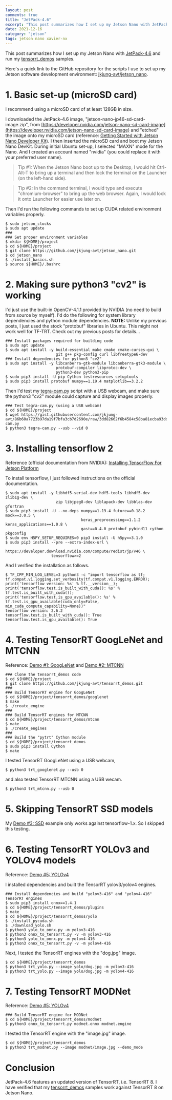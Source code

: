 ```yaml
---
layout: post
comments: true
title: "JetPack-4.6"
excerpt: "This post summarizes how I set up my Jetson Nano with JetPack-4.6 and run my tensorrt_demos samples."
date: 2021-12-16
category: "jetson"
tags: jetson nano xavier-nx
---
```


This post summarizes how I set up my Jetson Nano with [JetPack-4.6](https://forums.developer.nvidia.com/t/jetpack-4-6-production-release-with-l4t-32-6-1/185598) and run my [tensorrt_demos](https://github.com/jkjung-avt/tensorrt_demos) samples.

Here's a quick link to the GitHub repository for the scripts I use to set up my Jetson software development environment: [jkjung-avt/jetson_nano](https://github.com/jkjung-avt/jetson_nano).

# 1. Basic set-up (microSD card)

I recommend using a microSD card of at least 128GB in size.

I downloaded the JetPack-4.6 image, "jetson-nano-jp46-sd-card-image.zip", from [https://developer.nvidia.com/jetson-nano-sd-card-image](https://developer.nvidia.com/jetson-nano-sd-card-image) and "etched" the image onto my microSD card (reference: [Getting Started with Jetson Nano Developer Kit](https://developer.nvidia.com/embedded/learn/get-started-jetson-nano-devkit#write)).  I then inserted the microSD card and boot my Jetson Nano DevKit.  During initial Ubuntu set-up, I selected "MAXN" mode for the Nano.  And I created an account named "nvidia" (you could replace it with your preferred user name).

> Tip #1:  When the Jetson Nano boot up to the Desktop, I would hit Ctrl-Alt-T to bring up a terminal and then lock the terminal on the Launcher (on the left-hand side).

> Tip #2:  In the command terminal, I would type and execute "chromium-browser" to bring up the web browser.  Again, I would lock it onto Launcher for easier use later on.

Then I'd run the following commands to set up CUDA related environment variables properly.

```shell
$ sudo jetson_clocks
$ sudo apt update
###
### Set proper environment variables
$ mkdir ${HOME}/project
$ cd ${HOME}/project
$ git clone https://github.com/jkjung-avt/jetson_nano.git
$ cd jetson_nano
$ ./install_basics.sh
$ source ${HOME}/.bashrc
```

# 2. Making sure python3 "cv2" is working

I'd just use the built-in OpenCV-4.1.1 provided by NVIDIA (no need to build from source by myself).  I'd do the following for system library dependencies and python module dependencies.  **NOTE:** Unlike my previous posts, I just used the stock "protobuf" libraries in Ubuntu.  This might not work well for TF-TRT.  Check out my previous posts for details...

```shell
### Install packages required for building code
$ sudo apt update
$ sudo apt install -y build-essential make cmake cmake-curses-gui \
                      git g++ pkg-config curl libfreetype6-dev
### Install dependencies for python3 "cv2"
$ sudo apt install -y libcanberra-gtk-module libcanberra-gtk3-module \
                      protobuf-compiler libprotoc-dev \
                      python3-dev python3-pip
$ sudo pip3 install -U pip Cython testresources setuptools
$ sudo pip3 install protobuf numpy==1.19.4 matplotlib==3.2.2
```

Then I'd test my [tegra-cam.py](https://gist.github.com/jkjung-avt/86b60a7723b97da19f7bfa3cb7d2690e) script with a USB webcam, and make sure the python3 "cv2" module could capture and display images properly.

```shell
### Test tegra-cam.py (using a USB webcam)
$ cd ${HOME}/project
$ wget https://gist.githubusercontent.com/jkjung-avt/86b60a7723b97da19f7bfa3cb7d2690e/raw/3dd82662f6b4584c58ba81ecba93dd6f52c3366c/tegra-cam.py
$ python3 tegra-cam.py --usb --vid 0
```

# 3. Installing tensorflow 2

Reference (official documentation from NVIDIA): [Installing TensorFlow For Jetson Platform](https://docs.nvidia.com/deeplearning/frameworks/install-tf-jetson-platform/index.html)

To install tensorflow, I just followed instructions on the official documentation.

```shell
$ sudo apt install -y libhdf5-serial-dev hdf5-tools libhdf5-dev zlib1g-dev \
                      zip libjpeg8-dev liblapack-dev libblas-dev gfortran
$ sudo pip3 install -U --no-deps numpy==1.19.4 future==0.18.2 mock==3.0.5 \
                                 keras_preprocessing==1.1.2 keras_applications==1.0.8 \
                                 gast==0.4.0 protobuf pybind11 cython pkgconfig
$ sudo env H5PY_SETUP_REQUIRES=0 pip3 install -U h5py==3.1.0
$ sudo pip3 install --pre --extra-index-url \
                    https://developer.download.nvidia.com/compute/redist/jp/v46 \
                    tensorflow>=2
```

And I verified the installation as follows.

```shell
$ TF_CPP_MIN_LOG_LEVEL=3 python3 -c "import tensorflow as tf; tf.compat.v1.logging.set_verbosity(tf.compat.v1.logging.ERROR); print('tensorflow version: %s' % tf.__version__); print('tensorflow.test.is_built_with_cuda(): %s' % tf.test.is_built_with_cuda()); print('tensorflow.test.is_gpu_available(): %s' % tf.test.is_gpu_available(cuda_only=False, min_cuda_compute_capability=None))"
tensorflow version: 2.6.2
tensorflow.test.is_built_with_cuda(): True
tensorflow.test.is_gpu_available(): True
```

# 4. Testing TensorRT GoogLeNet and MTCNN

Reference: [Demo #1: GoogLeNet](https://github.com/jkjung-avt/tensorrt_demos#googlenet) and [Demo #2: MTCNN](https://github.com/jkjung-avt/tensorrt_demos#demo-2-mtcnn)

```shell
### Clone the tensorrt_demos code
$ cd ${HOME}/project
$ git clone https://github.com/jkjung-avt/tensorrt_demos.git
###
### Build TensorRT engine for GoogLeNet
$ cd ${HOME}/project/tensorrt_demos/googlenet
$ make
$ ./create_engine
###
### Build TensorRT engines for MTCNN
$ cd ${HOME}/project/tensorrt_demos/mtcnn
$ make
$ ./create_engines
###
### Build the "pytrt" Cython module
$ cd ${HOME}/project/tensorrt_demos
$ sudo pip3 install Cython
$ make
```

I tested TensorRT GoogLeNet using a USB webcam,

```shell
$ python3 trt_googlenet.py --usb 0
```

and also tested TensorRT MTCNN using a USB wecam.

```shell
$ python3 trt_mtcnn.py --usb 0
```

# 5. Skipping TensorRT SSD models

My [Demo #3: SSD](https://github.com/jkjung-avt/tensorrt_demos#demo-3-ssd) example only works against tensorflow-1.x.  So I skipped this testing.

# 6. Testing TensorRT YOLOv3 and YOLOv4 models

Reference: [Demo #5: YOLOv4](https://github.com/jkjung-avt/tensorrt_demos#yolov4)

I installed dependencies and built the TensorRT yolov3/yolov4 engines.

```shell
### Install dependencies and build "yolov3-416" and "yolov4-416" TensorRT engines
$ sudo pip3 install onnx==1.4.1
$ cd ${HOME}/project/tensorrt_demos/plugins
$ make
$ cd ${HOME}/project/tensorrt_demos/yolo
$ ./install_pycuda.sh
$ ./download_yolo.sh
$ python3 yolo_to_onnx.py -m yolov3-416
$ python3 onnx_to_tensorrt.py -v -m yolov3-416
$ python3 yolo_to_onnx.py -m yolov4-416
$ python3 onnx_to_tensorrt.py -v -m yolov4-416
```

Next, I tested the TensorRT engines with the "dog.jpg" image.

```shell
$ cd ${HOME}/project/tensorrt_demos
$ python3 trt_yolo.py --image yolo/dog.jpg -m yolov3-416
$ python3 trt_yolo.py --image yolo/dog.jpg -m yolov4-416
```

# 7. Testing TensorRT MODNet

Reference: [Demo #5: YOLOv4](https://github.com/jkjung-avt/tensorrt_demos#yolov4)

```shell
### Build TensorRT engine for MODNet
$ cd ${HOME}/project/tensorrt_demos/modnet
$ python3 onnx_to_tensorrt.py modnet.onnx modnet.engine
```

I tested the TensorRT engine with the "image.jpg" image.

```shell
$ cd ${HOME}/project/tensorrt_demos
$ python3 trt_modnet.py --image modnet/image.jpg --demo_mode
```

# Conclusion

JetPack-4.6 features an updated version of TensorRT, i.e. TensorRT 8.  I have verified that my [tensorrt_demos](https://github.com/jkjung-avt/tensorrt_demos) samples work against TensorRT 8 on Jetson Nano.
